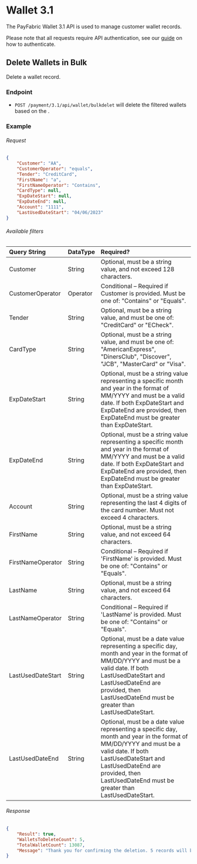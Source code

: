 Wallet 3.1
===========================

The PayFabric Wallet 3.1 API is used to manage customer wallet records. 

Please note that all requests require API authentication, see our [guide](Authentication.md) on how to authenticate.


Delete Wallets in Bulk
---------------------------

Delete a wallet record.

### Endpoint
* `POST /payment/3.1/api/wallet/bulkdelet`  will delete the filtered wallets based on the . 

### Example
###### Request
```JSON
{
    "Customer": "AA",
    "CustomerOperator": "equals",
    "Tender": "CreditCard",
    "FirstName": "a",
    "FirstNameOperator": "Contains",
    "CardType": null,
    "ExpDateStart": null,
    "ExpDateEnd": null,
    "Account": "1111",
    "LastUsedDateStart": "04/06/2023"
}
```
###### Available filters
| Query String     | DataType |  Required? |
| :--------------- | :------- | :--------- | 
| Customer         | String   |  Optional, must be a string value, and not exceed 128 characters.|
| CustomerOperator | Operator | Conditional – Required if Customer is provided. Must be one of: "Contains" or "Equals". |
| Tender         | String   |  Optional, must be a string value, and must be one of: "CreditCard" or "ECheck". |
| CardType         | String   |  Optional, must be a string value, and must be one of: "AmericanExpress", "DinersClub", "Discover", "JCB", "MasterCard" or "Visa". |
| ExpDateStart         | String   | Optional, must be a string value representing a specific month and year in the format of MM/YYYY and must be a valid date. If both ExpDateStart and ExpDateEnd are provided, then ExpDateEnd must be greater than ExpDateStart.  |
| ExpDateEnd         | String   |  Optional, must be a string value representing a specific month and year in the format of MM/YYYY and must be a valid date. If both ExpDateStart and ExpDateEnd are provided, then ExpDateEnd must be greater than ExpDateStart.  |
| Account         | String   |  Optional, must be a string value representing the last 4 digits of the card number.  Must not exceed 4 characters. |
| FirstName         | String   |  Optional, must be a string value, and not exceed 64 characters. |
| FirstNameOperator         | String   |  Conditional – Required if 'FirstName' is provided. Must be one of: "Contains" or "Equals".  |
| LastName         | String   |  Optional, must be a string value, and not exceed 64 characters. |
| LastNameOperator         | String   |  Conditional – Required if 'LastName' is provided. Must be one of: "Contains" or "Equals".  |
| LastUsedDateStart         | String   |  Optional, must be a date value representing a specific day, month and year in the format of MM/DD/YYYY and must be a valid date. If both LastUsedDateStart and LastUsedDateEnd are provided, then LastUsedDateEnd must be greater than LastUsedDateStart. |
| LastUsedDateEnd         | String   |  Optional, must be a date value representing a specific day, month and year in the format of MM/DD/YYYY and must be a valid date. If both LastUsedDateStart and LastUsedDateEnd are provided, then LastUsedDateEnd must be greater than LastUsedDateStart.  |

###### Response
```JSON
{
    "Result": true,
    "WalletsToDeleteCount": 5,
    "TotalWalletCount": 13087,
    "Message": "Thank you for confirming the deletion. 5 records will be scheduled to be permanently deleted within 24 hours."
}
```
